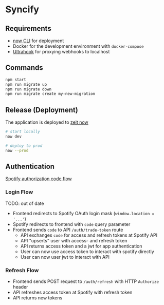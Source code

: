# Syncify

## Requirements

- [now CLI](https://zeit.co/download) for deployment
- Docker for the development environment with `docker-compose`
- [Ultrahook](http://www.ultrahook.com/) for proxying webhooks to localhost

## Commands

```sh
npm start
npm run migrate up
npm run migrate down
npm run migrate create my-new-migration
```

## Release (Deployment)

The application is deployed to [zeit now](https://zeit.co)

```bash
# start locally
now dev

# deploy to prod
now --prod
```

## Authentication

[Spotify authorization code flow](https://developer.spotify.com/documentation/general/guides/authorization-guide/#authorization-code-flow)

### Login Flow

TODO: out of date

- Frontend redirects to Spotify OAuth login mask (`window.location = '...'`)
- Spotify redirects to frontend with `code` query parameter
- Frontend sends `code` to API `/auth/trade-token` route
  - API exchanges `code` for access and refresh tokens at Spotify API
  - API "upserts" user with access- and refresh token
  - API returns access token and a jwt for app authentication
  - User can now use access token to interact with spotify directly
  - User can now user jwt to interact with API

### Refresh Flow

- Frontend sends POST request to `/auth/refresh` with HTTP `Authorize` header
- API refreshes access token at Spotify with refresh token
- API returns new tokens
